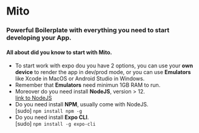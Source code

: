 # Mito
### Powerful Boilerplate with everything you need to start developing your App.

#### All about did you know to start with Mito.

- To start work with expo dou you have 2 options, you can use your **own device** to render the app in dev/prod mode, or you can use **Emulators** like Xcode in MacOS or Android Studio in Windows.
- Remember that **Emulators** need minimun 1GB RAM to run.
- Moreover do you need install **NodeJS**, version > 12.<br/>
    [link to NodeJS](https://nodejs.org/)<br/>
- Do you need install **NPM**, usually come with NodeJS.<br/>
    [sudo] ` npm install npm -g `<br/>
- Do you need install **Expo CLI**.<br/>
    [sudo] ` npm install -g expo-cli `<br/>